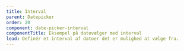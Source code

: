 ```yaml
---
title: Interval
parent: Datepicker
order: 20
component: date-picker-interval
componentTitle: Eksempel på datovælger med interval
lead: Definér et interval af datoer det er mulighed at vælge fra.
---
```

